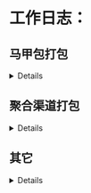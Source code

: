 #  工作日志：


## **马甲包打包**
<details>

+ ### **2020-09-03**

    - >应用名称：话术宝换情感之家<br>
服务器：61.147.108.89<br>
类型ID：12<br>
路径：/home/bb/new/Script<br>

+ ### **2020-09-02**

   - >应用名称：经典消消消 1.1.8<br>
服务器：61.183.37.44<br>
类型ID：yx 10137 10162<br>
路径：/home/bb/ydb/Script<br>

+ ### **2020-09-01**

   - >应用名称：经典消消消 1.1.8<br>
服务器：61.183.37.44<br>
类型ID：yx 10137<br>
路径：/home/bb/ydb/Script<br>

+ ### **2020-08-31**

   - >应用名称：经典消消消 1.1.8<br>
服务器：61.183.37.44<br>
类型ID：yx 10137<br>
路径：/home/bb/ydb/Script<br>

+ ### **2020-08-28**

   - >应用名称：经典消消消 1.1.8<br>
服务器：61.183.37.44<br>
类型ID：yx 10137<br>
路径：/home/bb/ydb/Script<br>


+ ### **2020-08-27**

   - >应用名称：经典消消消 1.1.9<br>
服务器：61.183.37.44<br>
类型ID：30<br>
路径：/home/bb/ydb/Script<br>


+ ### **2020-08-26**

   - >应用名称：经典消消消<br>
服务器：61.183.37.44<br>
类型ID：yx<br>
路径：/home/bb/ydb/Script<br>

    - >应用名称：情感之家换话术宝<br>
服务器：61.147.108.89<br>
类型ID：12<br>
路径：/home/bb/new/Script<br>

+ ### **2020-08-25**

    - >应用名称：经典消消消<br>
服务器：61.183.37.44<br>
类型ID：yx<br>
路径：/home/bb/ydb/Script<br>

+ ### **2020-08-24**

    - >应用名称：经典消消消<br>
服务器：61.183.37.44<br>
类型ID：yx<br>
路径：/home/bb/ydb/Script<br>

+ ### **2020-08-21**


    - >应用名称：经典消消消<br>
服务器：61.183.37.44<br>
类型ID：yx<br>
路径：/home/bb/ydb/Script<br>


    - >应用名称：经典消消消<br>
服务器：61.183.37.44<br>
类型ID：30<br>
路径：/home/bb/ydb/Script<br>

+ ### **2020-08-20**

    - >应用名称：情感之家更新<br>
服务器：61.147.108.89<br>
类型ID：12<br>
路径：/home/bb/new/Script<br>

+ ### **2020-08-19**
    - 经典消消消的复制脚本以及自动化生成打包脚本
    - >应用名称：经典消消消<br>
服务器：61.183.37.44<br>
类型ID：yx<br>
路径：/home/bb/ydb/Script<br>

+ ### **2020-08-18**

    - >应用名称：情感之家换话术宝<br>
服务器：61.147.108.89<br>
类型ID：12<br>
路径：/home/bb/new/Script<br>

    - >应用名称：经典消消消<br>
服务器：61.183.37.44<br>
类型ID：yx<br>
路径：/home/bb/ydb/Script<br>

+ ### **2020-08-17**

    - >应用名称：经典消消消<br>
服务器：61.183.37.44<br>
类型ID：yx<br>
路径：/home/bb/ydb/Script<br>

+ ### **2020-08-14**

    - >应用名称：话术宝换情感之家<br>
服务器：61.147.108.89<br>
类型ID：12<br>
路径：/home/bb/new/Script<br>

  - >应用名称：6071<br>
服务器：61.147.108.89<br>
路径：/home/ff/Script<br>
内容：修改头条appid和key替换

+ ### **2020-08-13**

    - >应用名称：经典消消消<br>
服务器：61.183.37.44<br>
类型ID：yx<br>
路径：/home/bb/ydb/Script<br>

</details>

## **聚合渠道打包**
<details>

+ ### **2020-09-04**

  - >(修复打包错误)游戏名称：仙域轮回<br>
渠道ID：50<br>
游戏名称：仙域轮回<br>
app_id=78045d98a06821b82aa882f818a24094<br>
app_key=a4322d8891eaa70ba73a1982437b988d<br>
server_key=ede6aeb3c6f167bdb47143475800b7b4<br>
6071包地址：http://apk3.6071.com/apk/base/832.apk<br>


  - >(修复打包错误)游戏名称：逍遥修真<br>
渠道ID：51<br>
渠道游戏名称：逍遥修真<br>
app_id(游戏ID):<br>
8220<br>
app_key(游戏KEY):<br>
1e25275b6077fbbad9c668ef27d8f96f<br>
client_id(客户端ID):<br>
2242<br>
client_key(客户端KEY):<br>
cdd08903d8c0c4eab7b508b34528ca1e<br>
6071包地址：http://apk3.6071.com/apk/base/838.apk<br>

+ ### **2020-09-03**

   - >游戏名称：天使之吻<br>
渠道ID：45<br>
渠道游戏名称：天使之吻（赢天猫卡）<br>
渠道号(channelid)：100000<br>
游戏key :  A8E875BC876104A6<br>
游戏公钥 : MIGfMA0GCSqGSIb3DQEBAQUAA4GNADCBiQKBgQCBOKaFYfb8ZdIMz/fTAWDXUjLSMDngRNhkaAMmCtlvU3NrkZpY8JrTo2cuNzYCsM/HIJywnlWal5F4TJTApmUz4RRJuouurO7l0uODyB3KhtPgHohD52Wag5SP+hh4+pWIUwgTxdr7irjFy2mrau9d/VIhWQJo8yoAEvf/2iu3zQIDAQAB<br>
6071包地址：http://apk3.6071.com/apk/base/836.apk<br>


  - >游戏名称：仙域轮回<br>
渠道ID：50<br>
游戏名称：仙域轮回<br>
app_id=78045d98a06821b82aa882f818a24094<br>
app_key=a4322d8891eaa70ba73a1982437b988d<br>
server_key=ede6aeb3c6f167bdb47143475800b7b4<br>
6071包地址：http://apk3.6071.com/apk/base/832.apk<br>


  - >游戏名称：逍遥修真<br>
渠道ID：51<br>
渠道游戏名称：逍遥修真<br>
app_id(游戏ID):<br>
8220<br>
app_key(游戏KEY):<br>
1e25275b6077fbbad9c668ef27d8f96f<br>
client_id(客户端ID):<br>
2242<br>
client_key(客户端KEY):<br>
cdd08903d8c0c4eab7b508b34528ca1e<br>
6071包地址：http://apk3.6071.com/apk/base/838.apk<br>


+ ### **2020-09-02**

  - >游戏名称：仙域轮回<br>
渠道ID：51  <br>
游戏名称:仙域轮回<br>
app_id(游戏ID):<br>
8204<br>
app_key(游戏KEY):<br>
6f799249b48b41c7408e87e638b8debb<br>
client_id(客户端ID):<br>
2226<br>
client_key(客户端KEY):<br>
caff00f381fe7ed86134f657c5b1af53<br>
6071包地址：http://apk3.6071.com/apk/base/832.apk<br>


+ ### **2020-09-01**

    - >(游戏角标更新)游戏名称：仙域轮回<br>
渠道ID：45<br>
渠道游戏：仙域轮回<br>
渠道号(channelid)：100000<br>
游戏key :  BF819C9088ACF3F4<br>
游戏公钥 : MIGfMA0GCSqGSIb3DQEBAQUAA4GNADCBiQKBgQCUG40Y+vl8oI<br>+TYKo8ZHKNFQMjk99eINpaV8p73nweSkfr1eqX5c8fxSs8FYkLI4vX57CvNCo36MIF1fBjYJmpCkNaf6mWH5YOHN/NMEXHq4fmYA/X3b8qi/LWz2eE+dXSuR1fwr6qXBxEZs5rbWHedOJW7WLnfQothutwn6+MRQIDAQAB<br>
6071包地址：http://apk3.6071.com/apk/base/832.apk<br>

+ ### **2020-08-31**

    - >(游戏更新)游戏名称：仙域轮回<br>
渠道ID：45<br>
渠道游戏：仙域轮回<br>
渠道号(channelid)：100000<br>
游戏key :  BF819C9088ACF3F4<br>
游戏公钥 : MIGfMA0GCSqGSIb3DQEBAQUAA4GNADCBiQKBgQCUG40Y+vl8oI<br>+TYKo8ZHKNFQMjk99eINpaV8p73nweSkfr1eqX5c8fxSs8FYkLI4vX57CvNCo36MIF1fBjYJmpCkNaf6mWH5YOHN/NMEXHq4fmYA/X3b8qi/LWz2eE+dXSuR1fwr6qXBxEZs5rbWHedOJW7WLnfQothutwn6+MRQIDAQAB<br>
6071包地址：http://apk3.6071.com/apk/base/832.apk<br>

+ ### **2020-08-28**
    - >游戏名称：仙域轮回<br>
渠道ID：45<br>
渠道游戏：仙域轮回<br>
渠道号(channelid)：100000<br>
游戏key :  BF819C9088ACF3F4<br>
游戏公钥 : MIGfMA0GCSqGSIb3DQEBAQUAA4GNADCBiQKBgQCUG40Y+vl8oI<br>+TYKo8ZHKNFQMjk99eINpaV8p73nweSkfr1eqX5c8fxSs8FYkLI4vX57CvNCo36MIF1fBjYJmpCkNaf6mWH5YOHN/NMEXHq4fmYA/X3b8qi/LWz2eE+dXSuR1fwr6qXBxEZs5rbWHedOJW7WLnfQothutwn6+MRQIDAQAB<br>
6071包地址：http://apk3.6071.com/apk/base/832.apk<br>


+ ### **2020-08-27**
    - >（游戏更新）游戏名称：魔神乱世<br>
渠道游戏：魔神乱世<br>
渠道ID：43<br>
app_id：10066<br>
app_key：Wf3k7imgqRZxC4DQ <br>
6071地址：http://apk3.6071.com/apk/base/679.apk<br>

+ ### **2020-08-26**

    - >（游戏更新）游戏名称：魔神乱世<br>
渠道游戏：魔神乱世<br>
渠道ID：51<br>
app_id：8103<br>
app_key：dbede500095964949be3cb55dab87c02<br>
client_id：2124<br>
6071地址：http://apk3.6071.com/apk/base/679.apk<br>


+ ### **2020-08-21**

    - >(游戏更新)游戏名称：青城山下<br>
渠道游戏：青城山下<br>
渠道ID：40<br>
App ID <br>
432BF3A2EDD1956E11EB2D261A10F7CE<br>
App Key <br>
942d7f6f577ad11cbdf6095a1036750e<br>
6071游戏包地址：http://apk3.6071.com/apk/base/809.apk<br>


    - >(游戏更新)游戏名称：青城山下<br>
渠道游戏：青城山下<br>
渠道ID：52<br>
产品ID：9305920100001107<br>
客户端key：7d4e3f592eabb3fcfb9d6b6e357dd8ee<br>
服务端key：f029a76a9bf732635be90a62d2f65e6a<br>
产品代码：qcsx_android<br>
产品包名：com.dangwan.qcsx<br>
6071游戏包地址：http://apk3.6071.com/apk/base/809.apk<br>


+ ### **2020-08-18**

    - >（sdk更新）游戏名称：青城山下<br>
渠道游戏：青城山下<br>
渠道ID：52<br>
产品ID：9305920100001107<br>
客户端key：7d4e3f592eabb3fcfb9d6b6e357dd8ee<br>
服务端key：f029a76a9bf732635be90a62d2f65e6a<br>
产品代码：qcsx_android<br>
产品包名：com.dangwan.qcsx<br>
6071游戏包地址：http://apk3.6071.com/apk/base/809.apk<br>


+ ### **2020-08-17**
   
    - >(游戏更新) 游戏名称：青城山下<br>
渠道游戏：青城山下<br>
渠道ID：40<br>
App ID <br>
432BF3A2EDD1956E11EB2D261A10F7CE<br>
App Key <br>
942d7f6f577ad11cbdf6095a1036750e<br>
6071游戏包地址：http://apk3.6071.com/apk/base/809.apk<br>

+ ### **2020-08-14**

    - >游戏名称：青城山下<br>
渠道游戏：青城山下<br>
渠道ID：40<br>
App ID <br>
432BF3A2EDD1956E11EB2D261A10F7CE<br>
App Key <br>
942d7f6f577ad11cbdf6095a1036750e<br>
6071游戏包地址：http://apk3.6071.com/apk/base/809.apk<br>


    - >游戏名称：青城山下<br>
渠道游戏：青城山下<br>
渠道ID：52<br>
产品ID：9305920100001107<br>
客户端key：7d4e3f592eabb3fcfb9d6b6e357dd8ee<br>
服务端key：f029a76a9bf732635be90a62d2f65e6a<br>
产品代码：qcsx_android<br>
产品包名：com.dangwan.qcsx<br>
6071游戏包地址：http://apk3.6071.com/apk/base/809.apk<br>


+ ### **2020-08-13**

    - >游戏名称：魔神乱世<br>
渠道游戏：魔神乱世<br>
app_id：10066<br>
appkey：Wf3k7imgqRZxC4DQ <br>
paykey：rgVaHu8b0e9AOSxhkfJw <br>
包名：com.msls.wx<br>
6071包游戏下载地址：http://apk3.6071.com/apk/base/679.apk<br>

</details>


## **其它**
<details>

+ ### **2020-08-31**
   - 6071马甲包修改

+ ### **2020-08-27**
    - 消除球球
       - 日志上报
       
+ ### **2020-08-25**
  - 消除球球
    - 改logo
  - 一笔连线
     - 改logo
     
+ ### **2020-08-17**
  - 经典消消消
     - 1元提现以及兼职动画功能

+ ### **2020-08-15**
  - cdn刷新工具客户端
</details>